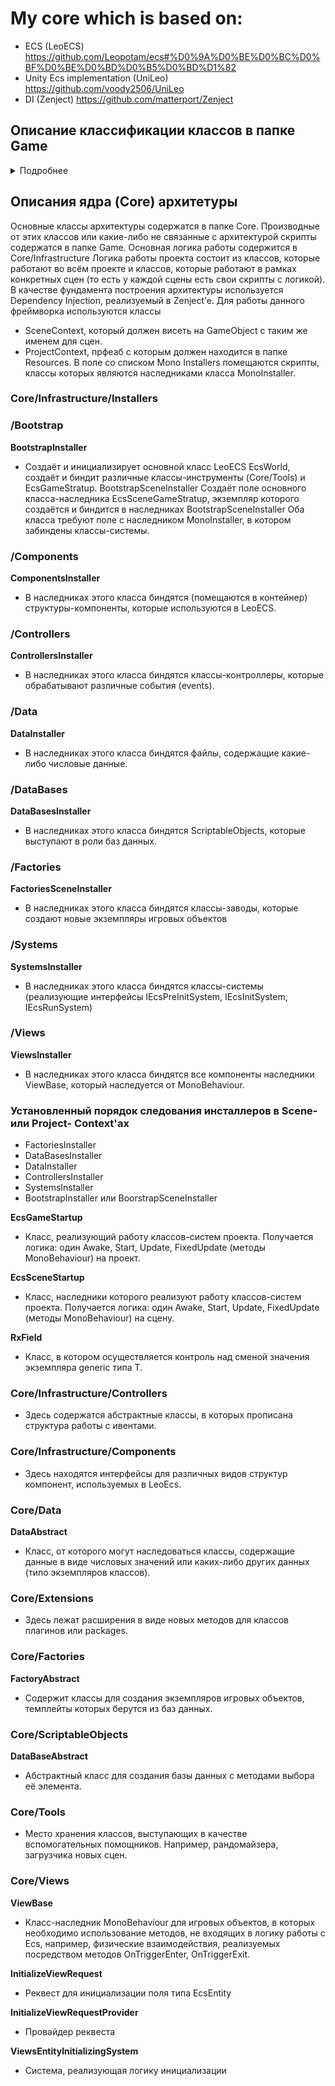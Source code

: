 # My core which is based on:
- ECS (LeoECS) 
https://github.com/Leopotam/ecs#%D0%9A%D0%BE%D0%BC%D0%BF%D0%BE%D0%BD%D0%B5%D0%BD%D1%82
- Unity Ecs implementation (UniLeo)
https://github.com/voody2506/UniLeo
- DI (Zenject)
https://github.com/matterport/Zenject

## Описание классификации классов в папке Game

<details>
<summary>Подробнее</summary>
  
### /Components
Обычные структуры, которые используется в EcsFilter. Под обычными понимаются компоненты, содержащие поля.
### /Controllers
Классы, подписывающиеся на события и обрабатывающие взаимодействие с этими событиями (events).
### /Data
Классы, содержащие данные, которые не меняются в течение игровой сессии.
### /Info
Классы, содержащие данные, которые меняются в течение игровой сессии.
### /Installers
Классы – наследники MonoInstaller класса.
### /Providers
Провайдеры для структур, которые используются в EcsFilter.
### /Requests
Структуры, которые используется в EcsFilter, но обозначающие какой-либо запрос на действие, которое должно быть осуществлено соответствующей системой (например, JumpRequest, ShootRequest, MakeNewObjectRequest и т.д.).
### /Tags
Структуры, которые используется в EcsFilter, но у которых нет каких-либо полей и которые служат чисто в качестве маркера игрового объекта.
### /Scenes
Классы – наследники EcsSceneStartup.
### /ScriptableObjects
Классы наследники DataBaseAbstract или просто наследники ScriptableObject.
### /Systems
Классы, реализующие интерфейсы IEcsPreInitSystem, IEcsInitSystem, IEcsRunSystem.
### /Views
Классы-наследники ViewBase или MonoBehaviour.
  
</details>

## Описания ядра (Core) архитетуры
Основные классы архитектуры содержатся в папке Core. Производные от этих классов или какие-либо не связанные с архитектурой скрипты содержатся в папке Game.
Основная логика работы содержится в Core/Infrastructure
Логика работы проекта состоит из классов, которые работают во всём проекте и классов, которые работают в рамках конкретных сцен (то есть у каждой сцены есть свои скрипты с логикой).
В качестве фундамента построения архитектуры используется Dependency Injection, реализуемый в Zenject’е. Для работы данного фреймворка используются классы 
- SceneContext, который должен висеть на GameObject с таким же именем для сцен.
- ProjectContext, прфеаб с которым должен находится в папке Resources.
В поле со списком Mono Installers помещаются скрипты, классы которых являются наследниками класса MonoInstaller.
### Core/Infrastructure/Installers
### /Bootstrap
__BootstrapInstaller__
- Создаёт и инициализирует основной класс LeoECS EcsWorld, создаёт и биндит различные классы-инструменты (Core/Tools) и EcsGameStratup.
BootstrapSceneInstaller
Создаёт поле основного класса-наследника EcsSceneGameStratup, экземпляр которого создаётся и биндится в наследниках BootstrapSceneInstaller
Оба класса требуют поле с наследником MonoInstaller, в котором забиндены классы-системы.
### /Components
__ComponentsInstaller__
- В наследниках этого класса биндятся (помещаются в контейнер) структуры-компоненты, которые используются в LeoECS.
### /Controllers
__ControllersInstaller__
- В наследниках этого класса биндятся классы-контроллеры, которые обрабатывают различные события (events).
### /Data
__DataInstaller__
- В наследниках этого класса биндятся файлы, содержащие какие-либо числовые данные.
### /DataBases
__DataBasesInstaller__
- В наследниках этого класса биндятся ScriptableObjects, которые выступают в роли баз данных.
### /Factories
__FactoriesSceneInstaller__
- В наследниках этого класса биндятся классы-заводы, которые создают новые экземпляры игровых объектов
### /Systems
__SystemsInstaller__
- В наследниках этого класса биндятся классы-системы (реализующие интерфейсы IEcsPreInitSystem, IEcsInitSystem, IEcsRunSystem)
### /Views
__ViewsInstaller__
- В наследниках этого класса биндятся все компоненты наследники ViewBase, который наследуется от MonoBehaviour.

### Установленный порядок следования инсталлеров в Scene- или Project- Context'ах
- FactoriesInstaller
- DataBasesInstaller
- DataInstaller
- ControllersInstaller
- SystemsInstaller
- BootstrapInstaller или BoorstrapSceneInstaller

__EcsGameStartup__
- Класс, реализующий работу классов-систем проекта.
Получается логика: один Awake, Start, Update, FixedUpdate (методы MonoBehaviour) на проект. 

__EcsSceneStartup__
- Класс, наследники которого реализуют работу классов-систем проекта.
Получается логика: один Awake, Start, Update, FixedUpdate (методы MonoBehaviour) на сцену. 

__RxField__
- Класс, в котором осуществляется контроль над сменой значения экземпляра generic типа T.

### Core/Infrastructure/Controllers
- Здесь содержатся абстрактные классы, в которых прописана структура работы с ивентами.
### Core/Infrastructure/Components
- Здесь находятся интерфейсы для различных видов структур компонент, используемых в LeoEcs.
### Core/Data
__DataAbstract__
- Класс, от которого могут наследоваться классы, содержащие данные в виде числовых значений или каких-либо других данных (типо экземпляров классов).
### Core/Extensions
- Здесь лежат расширения в виде новых методов для классов плагинов или packages.
### Core/Factories
__FactoryAbstract__
- Содержит классы для создания экземпляров игровых объектов, темплейты которых берутся из баз данных.
### Core/ScriptableObjects
__DataBaseAbstract__
- Абстрактный класс для создания базы данных с методами выбора её элемента.
### Core/Tools
- Место хранения классов, выступающих в качестве вспомогательных помощников. Например, рандомайзера, загрузчика новых сцен.
### Core/Views
__ViewBase__
- Класс-наследник MonoBehaviour для игровых объектов, в которых необходимо использование методов, не входящих в логику работы с Ecs, например, физические взаимодействия, реализуемых посредством методов OnTriggerEnter, OnTriggerExit.

__InitializeViewRequest__
- Реквест для инициализации поля типа EcsEntity

__InitializeViewRequestProvider__
- Провайдер реквеста

__ViewsEntityInitializingSystem__
- Система, реализующая логику инициализации
